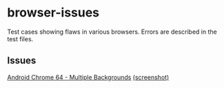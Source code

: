 # browser-issues

Test cases showing flaws in various browsers. Errors are described in the test files.

## Issues

[Android Chrome 64 - Multiple Backgrounds](https://vitalyq.github.io/browser-issues/android-chrome-64/multiple-backgrounds.html) [(screenshot)](https://vitalyq.github.io/browser-issues/android-chrome-64/multiple-backgrounds.jpg)
